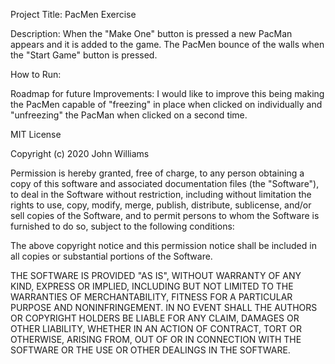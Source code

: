 Project Title: PacMen Exercise

Description: When the "Make One" button is pressed a new PacMan appears and it is added to the game. The PacMen bounce of the walls when the "Start Game" button is pressed. 

How to Run:

Roadmap for future Improvements: I would like to improve this being making the PacMen capable of "freezing" in place when clicked on individually and "unfreezing" the PacMan when clicked on a second time.


MIT License

Copyright (c) 2020 John Williams

Permission is hereby granted, free of charge, to any person obtaining a copy
of this software and associated documentation files (the "Software"), to deal
in the Software without restriction, including without limitation the rights
to use, copy, modify, merge, publish, distribute, sublicense, and/or sell
copies of the Software, and to permit persons to whom the Software is
furnished to do so, subject to the following conditions:

The above copyright notice and this permission notice shall be included in all
copies or substantial portions of the Software.

THE SOFTWARE IS PROVIDED "AS IS", WITHOUT WARRANTY OF ANY KIND, EXPRESS OR
IMPLIED, INCLUDING BUT NOT LIMITED TO THE WARRANTIES OF MERCHANTABILITY,
FITNESS FOR A PARTICULAR PURPOSE AND NONINFRINGEMENT. IN NO EVENT SHALL THE
AUTHORS OR COPYRIGHT HOLDERS BE LIABLE FOR ANY CLAIM, DAMAGES OR OTHER
LIABILITY, WHETHER IN AN ACTION OF CONTRACT, TORT OR OTHERWISE, ARISING FROM,
OUT OF OR IN CONNECTION WITH THE SOFTWARE OR THE USE OR OTHER DEALINGS IN THE
SOFTWARE.
